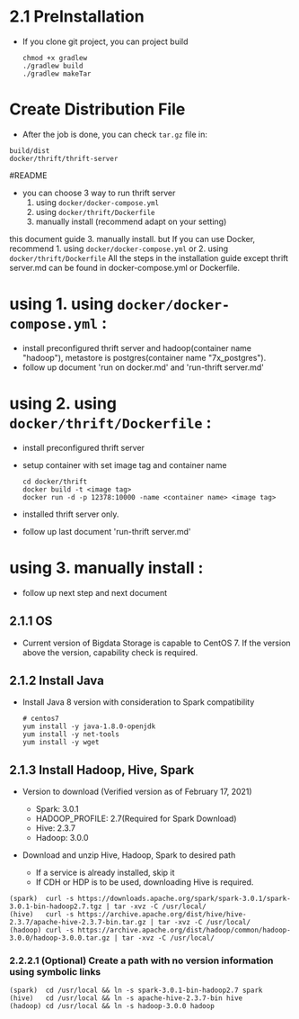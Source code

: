 # 2.1 PreInstallation
- If you clone git project, you can project build
  ```
  chmod +x gradlew
  ./gradlew build
  ./gradlew makeTar
  ``` 
# Create Distribution File
- After the job is done, you can check `tar.gz` file in:
```
build/dist
docker/thrift/thrift-server
```
#README
- you can choose 3 way to run thrift server
  1. using `docker/docker-compose.yml`
  2. using `docker/thrift/Dockerfile`
  3. manually install (recommend adapt on your setting)
  
this document guide 3. manually install. but If you can use Docker, recommend 1. using `docker/docker-compose.yml` or 2. using `docker/thrift/Dockerfile`
All the steps in the installation guide except thrift server.md can be found in docker-compose.yml or Dockerfile.

# using 1. using `docker/docker-compose.yml` : 
- install preconfigured thrift server and hadoop(container name "hadoop"), metastore is postgres(container name "7x_postgres").
- follow up document 'run on docker.md' and 'run-thrift server.md'

# using 2. using `docker/thrift/Dockerfile` : 
- install preconfigured thrift server

- setup container with set image tag and container name
  ```
  cd docker/thrift
  docker build -t <image tag>
  docker run -d -p 12378:10000 -name <container name> <image tag>
  ```
- installed thrift server only.
- follow up last document 'run-thrift server.md'

# using 3. manually install : 
- follow up next step and next document

## 2.1.1 OS
- Current version of Bigdata Storage is capable to CentOS 7. If the version above the version, capability check is required.

## 2.1.2 Install Java
- Install Java 8 version with consideration to Spark compatibility
  ```
  # centos7
  yum install -y java-1.8.0-openjdk
  yum install -y net-tools
  yum install -y wget
  ```

## 2.1.3 Install Hadoop, Hive, Spark
 - Version to download (Verified version as of February 17, 2021)
     - Spark: 3.0.1
     - HADOOP_PROFILE: 2.7(Required for Spark Download)
     - Hive: 2.3.7
     - Hadoop: 3.0.0

- Download and unzip Hive, Hadoop, Spark to desired path 
  - If a service is already installed, skip it
  - If CDH or HDP is to be used, downloading Hive is required.
```
(spark)  curl -s https://downloads.apache.org/spark/spark-3.0.1/spark-3.0.1-bin-hadoop2.7.tgz | tar -xvz -C /usr/local/
(hive)   curl -s https://archive.apache.org/dist/hive/hive-2.3.7/apache-hive-2.3.7-bin.tar.gz | tar -xvz -C /usr/local/
(hadoop) curl -s https://archive.apache.org/dist/hadoop/common/hadoop-3.0.0/hadoop-3.0.0.tar.gz | tar -xvz -C /usr/local/
```

### 2.2.2.1 (Optional) Create a path with no version information using symbolic links
```
(spark)  cd /usr/local && ln -s spark-3.0.1-bin-hadoop2.7 spark
(hive)   cd /usr/local && ln -s apache-hive-2.3.7-bin hive
(hadoop) cd /usr/local && ln -s hadoop-3.0.0 hadoop
```